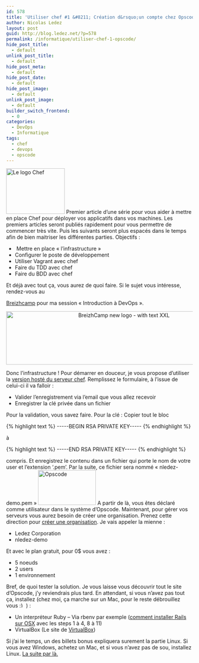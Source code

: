 ```yaml
---
id: 578
title: 'Utiliser chef #1 &#8211; Création d&rsquo;un compte chez Opscode'
author: Nicolas Ledez
layout: post
guid: http://blog.ledez.net/?p=578
permalink: /informatique/utiliser-chef-1-opscode/
hide_post_title:
  - default
unlink_post_title:
  - default
hide_post_meta:
  - default
hide_post_date:
  - default
hide_post_image:
  - default
unlink_post_image:
  - default
builder_switch_frontend:
  - 0
categories:
  - DevOps
  - Informatique
tags:
  - chef
  - devops
  - opscode
---
```

<img class=" wp-image-587 alignleft" alt="Le logo Chef" src="http://blog.ledez.net/wp-content/uploads/2013/04/logo-chef.png" width="158" height="123" /> Premier article d&rsquo;une série pour vous aider à mettre en place Chef pour déployer vos applicatifs dans vos machines. Les premiers articles seront publiés rapidement pour vous permettre de commencer très vite. Puis les suivants seront plus espacés dans le temps afin de bien maitriser les différentes parties. Objectifs :

  * <span style="line-height: 13px;"><span style="line-height: 13px;"> M</span></span>ettre en place &laquo;&nbsp;l&rsquo;infrastructure&nbsp;&raquo;
  * Configurer le poste de développement
  * Utiliser Vagrant avec chef
  * Faire du TDD avec chef
  * Faire du BDD avec chef

Et déjà avec tout ça, vous aurez de quoi faire. <!--more--> Si le sujet vous intéresse, rendez-vous au 

[Breizhcamp][1] pour ma session &laquo;&nbsp;Introduction à DevOps&nbsp;&raquo;.

<p style="text-align: center;">
  <a title="Direction le Breizhcamp" href="http://www.breizhcamp.org/"><img class="alignnone size-large wp-image-600" alt="BreizhCamp new logo - with text XXL" src="http://blog.ledez.net/wp-content/uploads/2013/04/BreizhCamp-new-logo-with-text-XXL-1024x238.png" width="620" height="144" /></a>
</p>

Donc l&rsquo;infrastructure ! Pour démarrer en douceur, je vous propose d&rsquo;utiliser la [version hosté du serveur chef][2]. Remplissez le formulaire, à l&rsquo;issue de celui-ci il va falloir :

  * <span style="line-height: 13px;">Valider l&rsquo;enregistrement via l&#8217;email que vous allez recevoir</span>
  * Enregistrer la clé privée dans un fichier

Pour la validation, vous savez faire. Pour la clé : Copier tout le bloc

{% highlight text %}
-----BEGIN RSA PRIVATE KEY-----
{% endhighlight %}

à

{% highlight text %}
-----END RSA PRIVATE KEY-----
{% endhighlight %}

compris. Et enregistrez le contenu dans un fichier qui porte le nom de votre user et l&rsquo;extension &lsquo;.pem&rsquo;. Par la suite, ce fichier sera nommé &laquo;&nbsp;nledez-demo.pem&nbsp;&raquo; [<img class=" wp-image-609 alignleft" alt="Opscode" src="http://blog.ledez.net/wp-content/uploads/2013/04/OpscodeLogo_Tag_FINAL-1024x614.png" width="156" height="94" />][3] A partir de là, vous êtes déclaré comme utilisateur dans le système d&rsquo;Opscode. Maintenant, pour gérer vos serveurs vous aurez besoin de créer une organisation. Prenez cette direction pour [créer une organisation][4]. Je vais appeler la mienne :

  * <span style="line-height: 13px;">Ledez Corporation</span>
  * nledez-demo

Et avec le plan gratuit, pour 0$ vous avez :

  * <span style="line-height: 13px;">5 noeuds</span>
  * 2 users
  * 1 environnement

Bref, de quoi tester la solution. Je vous laisse vous découvrir tout le site d&rsquo;Opscode, j&rsquo;y reviendrais plus tard. En attendant, si vous n&rsquo;avez pas tout ça, installez (chez moi, ça marche sur un Mac, pour le reste débrouillez vous <img src="https://blog.ledez.net/wp-includes/images/smilies/simple-smile.png" alt=":)" class="wp-smiley" style="height: 1em; max-height: 1em;" /> ) :

  * <span style="line-height: 13px;">Un interpréteur Ruby &#8211; Via rbenv par exemple (<a title="Tutorial anglais pour installer un environnement Rails" href="http://blog.wyeworks.com/2012/4/13/my-osx-rails-installation-using-homebrew-and-rbenv-step-by-step/">comment installer Rails sur OSX</a> avec les steps 1 à 4, 8 à 11)</span>
  * VirtualBox (Le site de [VirtualBox][5])

Si j&rsquo;ai le temps, un des billets bonus expliquera surement la partie Linux. Si vous avez Windows, achetez un Mac, et si vous n&rsquo;avez pas de sou, installez Linux. [La suite par là.][6]

 [1]: http://www.breizhcamp.org/ "Breizhcamp"
 [2]: https://community.opscode.com/users/new "Inscription sur community opscode"
 [3]: http://blog.ledez.net/wp-content/uploads/2013/04/OpscodeLogo_Tag_FINAL.png
 [4]: https://www.opscode.com/account/plan_subscribe "Déclaration d'une organisation chez Opscode"
 [5]: https://www.virtualbox.org/ "Le site de VirtualBox"
 [6]: http://blog.ledez.net/informatique/chef-2-poste-de-travail/ "Utiliser chef #2 – Installation du poste de travail"
